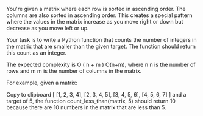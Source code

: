 You're given a matrix where each row is sorted in ascending order. The columns are also sorted in ascending order. This creates a special pattern where the values in the matrix increase as you move right or down but decrease as you move left or up.

Your task is to write a Python function that counts the number of integers in the matrix that are smaller than the given target. The function should return this count as an integer.

The expected complexity is 
O
(
n
+
m
)
O(n+m), where 
n
n is the number of rows and 
m
m is the number of columns in the matrix.

For example, given a matrix:

Copy to clipboard
[
  [1, 2, 3, 4],
  [2, 3, 4, 5],
  [3, 4, 5, 6],
  [4, 5, 6, 7]
]
and a target of 5, the function count_less_than(matrix, 5) should return 10 because there are 10 numbers in the matrix that are less than 5.